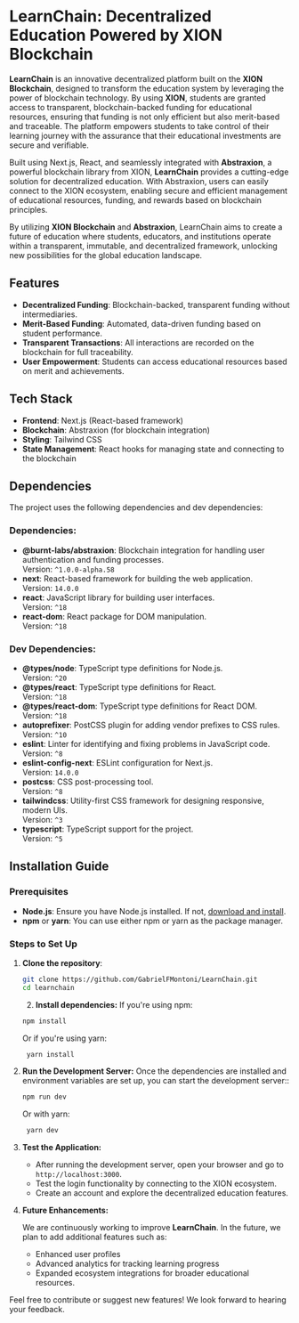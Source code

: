 # **LearnChain: Decentralized Education Powered by XION Blockchain**

**LearnChain** is an innovative decentralized platform built on the **XION Blockchain**, designed to transform the education system by leveraging the power of blockchain technology. By using **XION**, students are granted access to transparent, blockchain-backed funding for educational resources, ensuring that funding is not only efficient but also merit-based and traceable. The platform empowers students to take control of their learning journey with the assurance that their educational investments are secure and verifiable.

Built using Next.js, React, and seamlessly integrated with **Abstraxion**, a powerful blockchain library from XION, **LearnChain** provides a cutting-edge solution for decentralized education. With Abstraxion, users can easily connect to the XION ecosystem, enabling secure and efficient management of educational resources, funding, and rewards based on blockchain principles.

By utilizing **XION Blockchain** and **Abstraxion**, LearnChain aims to create a future of education where students, educators, and institutions operate within a transparent, immutable, and decentralized framework, unlocking new possibilities for the global education landscape.

## **Features**

- **Decentralized Funding**: Blockchain-backed, transparent funding without intermediaries.
- **Merit-Based Funding**: Automated, data-driven funding based on student performance.
- **Transparent Transactions**: All interactions are recorded on the blockchain for full traceability.
- **User Empowerment**: Students can access educational resources based on merit and achievements.

## **Tech Stack**

- **Frontend**: Next.js (React-based framework)
- **Blockchain**: Abstraxion (for blockchain integration)
- **Styling**: Tailwind CSS
- **State Management**: React hooks for managing state and connecting to the blockchain

## **Dependencies**

The project uses the following dependencies and dev dependencies:

### **Dependencies:**
- **@burnt-labs/abstraxion**: Blockchain integration for handling user authentication and funding processes.  
  Version: `^1.0.0-alpha.58`
- **next**: React-based framework for building the web application.  
  Version: `14.0.0`
- **react**: JavaScript library for building user interfaces.  
  Version: `^18`
- **react-dom**: React package for DOM manipulation.  
  Version: `^18`

### **Dev Dependencies:**
- **@types/node**: TypeScript type definitions for Node.js.  
  Version: `^20`
- **@types/react**: TypeScript type definitions for React.  
  Version: `^18`
- **@types/react-dom**: TypeScript type definitions for React DOM.  
  Version: `^18`
- **autoprefixer**: PostCSS plugin for adding vendor prefixes to CSS rules.  
  Version: `^10`
- **eslint**: Linter for identifying and fixing problems in JavaScript code.  
  Version: `^8`
- **eslint-config-next**: ESLint configuration for Next.js.  
  Version: `14.0.0`
- **postcss**: CSS post-processing tool.  
  Version: `^8`
- **tailwindcss**: Utility-first CSS framework for designing responsive, modern UIs.  
  Version: `^3`
- **typescript**: TypeScript support for the project.  
  Version: `^5`

## **Installation Guide**

### **Prerequisites**
- **Node.js**: Ensure you have Node.js installed. If not, [download and install](https://nodejs.org/).
- **npm** or **yarn**: You can use either npm or yarn as the package manager.

### **Steps to Set Up**

1. **Clone the repository**:
   ```bash
   git clone https://github.com/GabrielFMontoni/LearnChain.git
   cd learnchain
    ```

    2. **Install dependencies:**  If you're using npm:
   ```bash
   npm install
    ```
    Or if you're using yarn:
   ```bash
    yarn install
    ```

3. **Run the Development Server:**  Once the dependencies are installed and environment variables are set up, you can start the development server::
   ```bash
   npm run dev
    ```
    Or with yarn:
   ```bash
    yarn dev
    ```


4. **Test the Application:**

   - After running the development server, open your browser and go to `http://localhost:3000`.
   - Test the login functionality by connecting to the XION ecosystem.
   - Create an account and explore the decentralized education features.

5. **Future Enhancements:**

   We are continuously working to improve **LearnChain**. In the future, we plan to add additional features such as:
   - Enhanced user profiles
   - Advanced analytics for tracking learning progress
   - Expanded ecosystem integrations for broader educational resources.

Feel free to contribute or suggest new features! We look forward to hearing your feedback.
